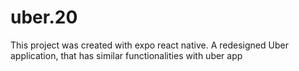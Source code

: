 # uber.20
This project was created with expo react native.
A redesigned Uber application, that has similar functionalities with uber app

